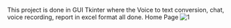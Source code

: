 This project is done in GUI Tkinter where the Voice to text conversion, chat, voice recording, report in excel format all done.
Home Page
![1](https://github.com/fathimaCode/VoiceLog/assets/142009811/da76793f-2f9b-4eb2-8530-5549a3fe6858)
